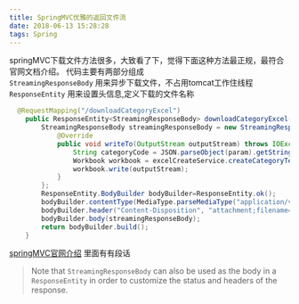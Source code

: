 ```yaml
---
title: SpringMVC优雅的返回文件流
date: 2018-06-13 15:28:28
tags: Spring
---
```

springMVC下载文件方法很多，大致看了下，觉得下面这种方法最正规，最符合官网文档介绍。
代码主要有两部分组成  
`StreamingResponseBody` 用来异步下载文件，不占用tomcat工作住线程  
`ResponseEntity` 用来设置头信息,定义下载的文件名称
<!-- more -->

``` java
  @RequestMapping("/downloadCategoryExcel")
    public ResponseEntity<StreamingResponseBody> downloadCategoryExcel(final String param) {
        StreamingResponseBody streamingResponseBody = new StreamingResponseBody() {
            @Override
            public void writeTo(OutputStream outputStream) throws IOException {
                String categoryCode = JSON.parseObject(param).getString("categoryCode");
                Workbook workbook = excelCreateService.createCategoryTemplate(categoryCode);
                workbook.write(outputStream);
            }
        };
        ResponseEntity.BodyBuilder bodyBuilder=ResponseEntity.ok();
        bodyBuilder.contentType(MediaType.parseMediaType("application/vnd.ms-excel"));
        bodyBuilder.header("Content-Disposition", "attachment;filename=1.xlsx");
        bodyBuilder.body(streamingResponseBody);
        return bodyBuilder.build();
    }
```


[springMVC官网介绍](https://docs.spring.io/spring/docs/4.3.12.RELEASE/spring-framework-reference/htmlsingle/#mvc-ann-async-output-stream)
里面有有段话
>Note that `StreamingResponseBody` can also be used as the body in a `ResponseEntity` in order to customize the status and headers of the response.